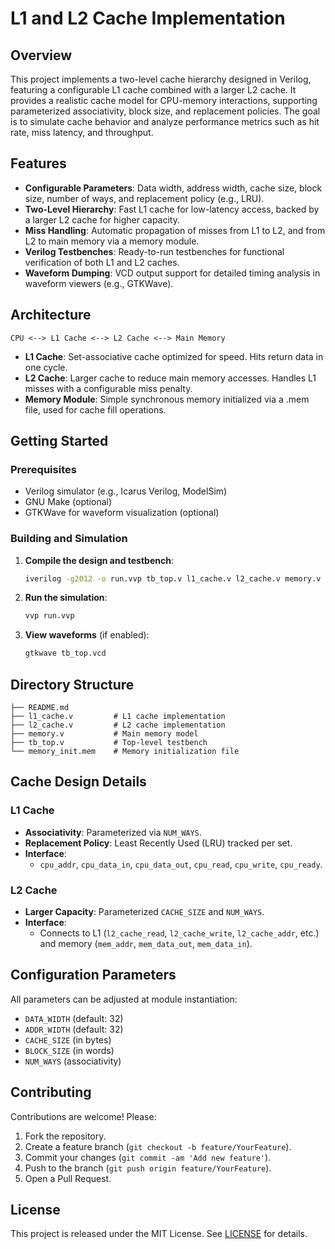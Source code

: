# L1 and L2 Cache Implementation

## Overview
This project implements a two-level cache hierarchy designed in Verilog, featuring a configurable L1 cache combined with a larger L2 cache. It provides a realistic cache model for CPU-memory interactions, supporting parameterized associativity, block size, and replacement policies. The goal is to simulate cache behavior and analyze performance metrics such as hit rate, miss latency, and throughput.

## Features
- **Configurable Parameters**: Data width, address width, cache size, block size, number of ways, and replacement policy (e.g., LRU).
- **Two-Level Hierarchy**: Fast L1 cache for low-latency access, backed by a larger L2 cache for higher capacity.
- **Miss Handling**: Automatic propagation of misses from L1 to L2, and from L2 to main memory via a memory module.
- **Verilog Testbenches**: Ready-to-run testbenches for functional verification of both L1 and L2 caches.
- **Waveform Dumping**: VCD output support for detailed timing analysis in waveform viewers (e.g., GTKWave).

## Architecture
```
CPU <--> L1 Cache <--> L2 Cache <--> Main Memory
```
- **L1 Cache**: Set-associative cache optimized for speed. Hits return data in one cycle.
- **L2 Cache**: Larger cache to reduce main memory accesses. Handles L1 misses with a configurable miss penalty.
- **Memory Module**: Simple synchronous memory initialized via a .mem file, used for cache fill operations.

## Getting Started
### Prerequisites
- Verilog simulator (e.g., Icarus Verilog, ModelSim)
- GNU Make (optional)
- GTKWave for waveform visualization (optional)

### Building and Simulation
1. **Compile the design and testbench**:
   ```bash
   iverilog -g2012 -o run.vvp tb_top.v l1_cache.v l2_cache.v memory.v
   ```

2. **Run the simulation**:
   ```bash
   vvp run.vvp
   ```

3. **View waveforms** (if enabled):
   ```bash
   gtkwave tb_top.vcd
   ```

## Directory Structure
```
├── README.md
├── l1_cache.v         # L1 cache implementation
├── l2_cache.v         # L2 cache implementation
├── memory.v           # Main memory model
├── tb_top.v           # Top-level testbench
└── memory_init.mem    # Memory initialization file
```

## Cache Design Details
### L1 Cache
- **Associativity**: Parameterized via `NUM_WAYS`.
- **Replacement Policy**: Least Recently Used (LRU) tracked per set.
- **Interface**:
  - `cpu_addr`, `cpu_data_in`, `cpu_data_out`, `cpu_read`, `cpu_write`, `cpu_ready`.

### L2 Cache
- **Larger Capacity**: Parameterized `CACHE_SIZE` and `NUM_WAYS`.
- **Interface**:
  - Connects to L1 (`l2_cache_read`, `l2_cache_write`, `l2_cache_addr`, etc.) and memory (`mem_addr`, `mem_data_out`, `mem_data_in`).

## Configuration Parameters
All parameters can be adjusted at module instantiation:
- `DATA_WIDTH` (default: 32)
- `ADDR_WIDTH` (default: 32)
- `CACHE_SIZE` (in bytes)
- `BLOCK_SIZE` (in words)
- `NUM_WAYS` (associativity)

## Contributing
Contributions are welcome! Please:
1. Fork the repository.
2. Create a feature branch (`git checkout -b feature/YourFeature`).
3. Commit your changes (`git commit -am 'Add new feature'`).
4. Push to the branch (`git push origin feature/YourFeature`).
5. Open a Pull Request.

## License
This project is released under the MIT License. See [LICENSE](LICENSE) for details.